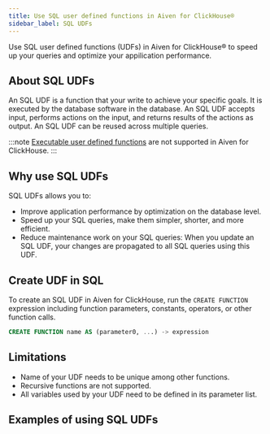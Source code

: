 ```yaml
---
title: Use SQL user defined functions in Aiven for ClickHouse®
sidebar_label: SQL UDFs
---
```


Use SQL user defined functions (UDFs) in Aiven for ClickHouse® to speed up your queries
and optimize your appilication performance.

## About SQL UDFs

An SQL UDF is a function that your write to achieve your specific goals. It is executed by
the database software in the database. An SQL UDF accepts input, performs actions on the
input, and returns results of the actions as output. An SQL UDF can be reused across
multiple queries.

:::note
[Executable user defined functions](https://clickhouse.com/docs/en/sql-reference/functions/udf#executable-user-defined-functions)
are not supported in Aiven for ClickHouse.
:::

## Why use SQL UDFs

SQL UDFs allows you to:

- Improve application performance by optimization on the database level.
- Speed up your SQL queries, make them simpler, shorter, and more efficient.
- Reduce maintenance work on your SQL queries: When you update an SQL UDF, your changes
  are propagated to all SQL queries using this UDF.

## Create UDF in SQL

To create an SQL UDF in Aiven for ClickHouse, run the `CREATE FUNCTION` expression
including function parameters, constants, operators, or other function calls.

```sql
CREATE FUNCTION name AS (parameter0, ...) -> expression
```

## Limitations

- Name of your UDF needs to be unique among other functions.
- Recursive functions are not supported.
- All variables used by your UDF need to be defined in its parameter list.

## Examples of using SQL UDFs
